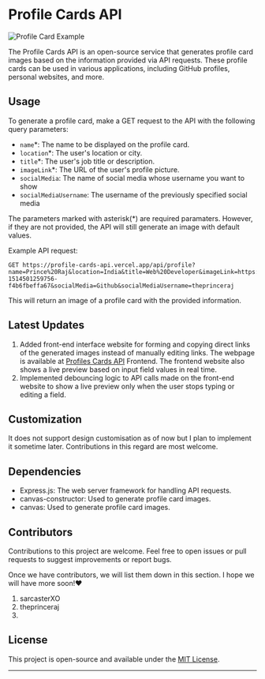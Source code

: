 # Profile Cards API

![Profile Card Example](https://profile-cards-api.vercel.app/api/profile?name=Prince%20Raj&location=India&title=Software%20Developer&imageLink=https://images.unsplash.com/photo-1514501259756-f4b6fbeffa67&socialMedia=Linkedin&socialMediaUsername=theprinceraj)

The Profile Cards API is an open-source service that generates profile card images based on the information provided via API requests. These profile cards can be used in various applications, including GitHub profiles, personal websites, and more.

## Usage

To generate a profile card, make a GET request to the API with the following query parameters:

- `name`*: The name to be displayed on the profile card.
- `location`*: The user's location or city.
- `title`*: The user's job title or description.
- `imageLink`*: The URL of the user's profile picture.
- `socialMedia`: The name of social media whose username you want to show
- `socialMediaUsername`: The username of the previously specified social media

The parameters marked with asterisk(*) are required paramaters. However, if they are not provided, the API will still generate an image with default values.

Example API request:

```plaintext
GET https://profile-cards-api.vercel.app/api/profile?name=Prince%20Raj&location=India&title=Web%20Developer&imageLink=https://images.unsplash.com/photo-1514501259756-f4b6fbeffa67&socialMedia=Github&socialMediaUsername=theprinceraj
```

This will return an image of a profile card with the provided information.

## Latest Updates
1. Added front-end interface website for forming and copying direct links of the generated images instead of manually editing links. The webpage is available at [Profiles Cards API](https://profile-cards-api.vercel.app/) Frontend. The frontend website also shows a live preview based on input field values in real time.
2. Implemented debouncing logic to API calls made on the front-end website to show a live preview only when the user stops typing or editing a field.

## Customization

It does not support design customisation as of now but I plan to implement it sometime later. Contributions in this regard are most welcome.

## Dependencies

- Express.js: The web server framework for handling API requests.
- canvas-constructor: Used to generate profile card images.
- canvas: Used to generate profile card images.

## Contributors

Contributions to this project are welcome. Feel free to open issues or pull requests to suggest improvements or report bugs.

Once we have contributors, we will list them down in this section. I hope we will have more soon!❤️
1. sarcasterXO
2. theprinceraj
3. 
## License

This project is open-source and available under the [MIT License](LICENSE).

---
